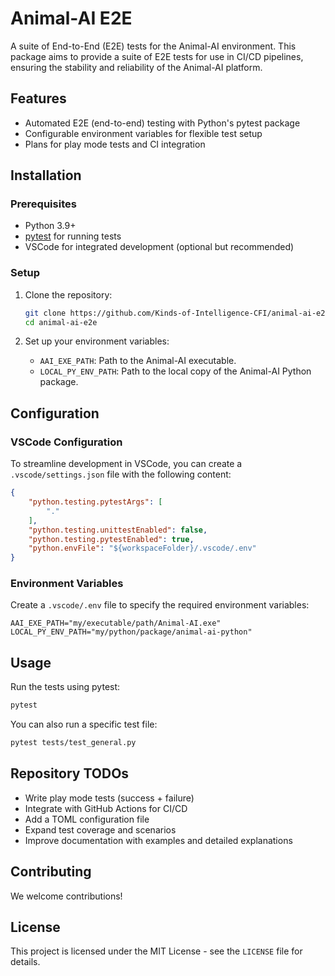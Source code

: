 # Animal-AI E2E

A suite of End-to-End (E2E) tests for the Animal-AI environment. This package aims to provide a suite of E2E tests for use in CI/CD pipelines, ensuring the stability and reliability of the Animal-AI platform.

## Features

- Automated E2E (end-to-end) testing with Python's pytest package
- Configurable environment variables for flexible test setup
- Plans for play mode tests and CI integration

## Installation

### Prerequisites

- Python 3.9+
- [pytest](https://docs.pytest.org/en/stable/) for running tests
- VSCode for integrated development (optional but recommended)

### Setup

1. Clone the repository:
   ```bash
   git clone https://github.com/Kinds-of-Intelligence-CFI/animal-ai-e2e.git
   cd animal-ai-e2e
   ```

2. Set up your environment variables:
   - `AAI_EXE_PATH`: Path to the Animal-AI executable.
   - `LOCAL_PY_ENV_PATH`: Path to the local copy of the Animal-AI Python package.

## Configuration

### VSCode Configuration

To streamline development in VSCode, you can create a `.vscode/settings.json` file with the following content:

```json
{
    "python.testing.pytestArgs": [
        "."
    ],
    "python.testing.unittestEnabled": false,
    "python.testing.pytestEnabled": true,
    "python.envFile": "${workspaceFolder}/.vscode/.env"
}
```

### Environment Variables

Create a `.vscode/.env` file to specify the required environment variables:

```env
AAI_EXE_PATH="my/executable/path/Animal-AI.exe"
LOCAL_PY_ENV_PATH="my/python/package/animal-ai-python"
```

## Usage

Run the tests using pytest:

```bash
pytest
```

You can also run a specific test file:
```bash
pytest tests/test_general.py
```

## Repository TODOs

- Write play mode tests (success + failure)
- Integrate with GitHub Actions for CI/CD
- Add a TOML configuration file
- Expand test coverage and scenarios
- Improve documentation with examples and detailed explanations

## Contributing

We welcome contributions!

## License

This project is licensed under the MIT License - see the `LICENSE` file for details.
